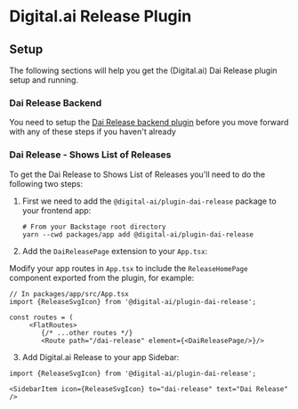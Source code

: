 # Digital.ai Release Plugin

## Setup

The following sections will help you get the (Digital.ai) Dai Release plugin setup and running.

### Dai Release Backend

You need to setup the [Dai Release backend plugin](https://github.com/digital-ai/backstage-release/tree/main/plugins/dai-release-backend) before you move forward with any of these steps if you haven't already

### Dai Release - Shows List of Releases

To get the Dai Release to Shows List of Releases you'll need to do the following two steps:

1. First we need to add the `@digital-ai/plugin-dai-release` package to your frontend app:

   ```shell
   # From your Backstage root directory
   yarn --cwd packages/app add @digital-ai/plugin-dai-release
   ```

2. Add the `DaiReleasePage` extension to your `App.tsx`:

Modify your app routes in `App.tsx` to include the `ReleaseHomePage` component exported from the plugin, for example:

```tsx
// In packages/app/src/App.tsx
import {ReleaseSvgIcon} from '@digital-ai/plugin-dai-release';

const routes = (
     <FlatRoutes>
        {/* ...other routes */}
        <Route path="/dai-release" element={<DaiReleasePage/>}/>
```

3. Add Digital.ai Release to your app Sidebar:

```
import {ReleaseSvgIcon} from '@digital-ai/plugin-dai-release';

<SidebarItem icon={ReleaseSvgIcon} to="dai-release" text="Dai Release" />
```
